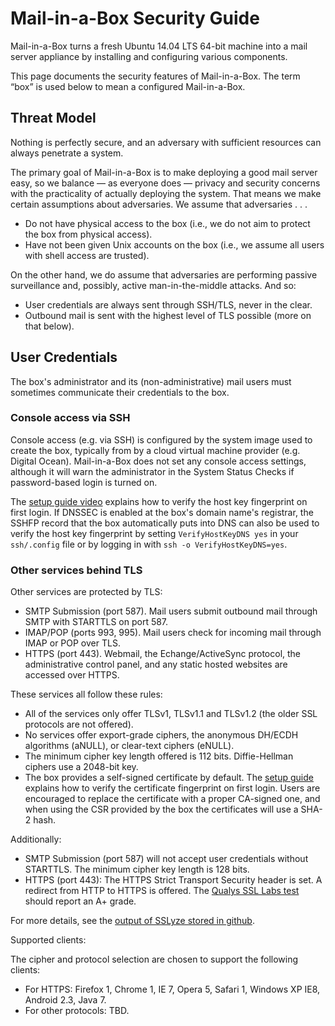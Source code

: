Mail-in-a-Box Security Guide
============================

Mail-in-a-Box turns a fresh Ubuntu 14.04 LTS 64-bit machine into a mail server appliance by installing and configuring various components.

This page documents the security features of Mail-in-a-Box. The term “box” is used below to mean a configured Mail-in-a-Box.

Threat Model
------------

Nothing is perfectly secure, and an adversary with sufficient resources can always penetrate a system.

The primary goal of Mail-in-a-Box is to make deploying a good mail server easy, so we balance ― as everyone does ― privacy and security concerns with the practicality of actually deploying the system. That means we make certain assumptions about adversaries. We assume that adversaries . . .

* Do not have physical access to the box (i.e., we do not aim to protect the box from physical access).
* Have not been given Unix accounts on the box (i.e., we assume all users with shell access are trusted).

On the other hand, we do assume that adversaries are performing passive surveillance and, possibly, active man-in-the-middle attacks. And so:

* User credentials are always sent through SSH/TLS, never in the clear.
* Outbound mail is sent with the highest level of TLS possible (more on that below).

User Credentials
----------------

The box's administrator and its (non-administrative) mail users must sometimes communicate their credentials to the box.

### Console access via SSH

Console access (e.g. via SSH) is configured by the system image used to create the box, typically from by a cloud virtual machine provider (e.g. Digital Ocean). Mail-in-a-Box does not set any console access settings, although it will warn the administrator in the System Status Checks if password-based login is turned on.

The [setup guide video](https://mailinabox.email/) explains how to verify the host key fingerprint on first login. If DNSSEC is enabled at the box's domain name's registrar, the SSHFP record that the box automatically puts into DNS can also be used to verify the host key fingerprint by setting `VerifyHostKeyDNS yes` in your `ssh/.config` file or by logging in with `ssh -o VerifyHostKeyDNS=yes`.

### Other services behind TLS

Other services are protected by TLS:

* SMTP Submission (port 587). Mail users submit outbound mail through SMTP with STARTTLS on port 587.
* IMAP/POP (ports 993, 995). Mail users check for incoming mail through IMAP or POP over TLS.
* HTTPS (port 443). Webmail, the Echange/ActiveSync protocol, the administrative control panel, and any static hosted websites are accessed over HTTPS.

These services all follow these rules:

* All of the services only offer TLSv1, TLSv1.1 and TLSv1.2 (the older SSL protocols are not offered).
* No services offer export-grade ciphers, the anonymous DH/ECDH algorithms (aNULL), or clear-text ciphers (eNULL).
* The minimum cipher key length offered is 112 bits. Diffie-Hellman ciphers use a 2048-bit key.
* The box provides a self-signed certificate by default. The [setup guide](https://mailinabox.email/guide.html) explains how to verify the certificate fingerprint on first login. Users are encouraged to replace the certificate with a proper CA-signed one, and when using the CSR provided by the box the certificates will use a SHA-2 hash.

Additionally:

* SMTP Submission (port 587) will not accept user credentials without STARTTLS. The minimum cipher key length is 128 bits.
* HTTPS (port 443): The HTTPS Strict Transport Security header is set. A redirect from HTTP to HTTPS is offered. The [Qualys SSL Labs test](https://www.ssllabs.com/ssltest) should report an A+ grade.

For more details, see the [output of SSLyze stored in github](tests/tls_results.txt).

Supported clients:

The cipher and protocol selection are chosen to support the following clients:

* For HTTPS: Firefox 1, Chrome 1, IE 7, Opera 5, Safari 1, Windows XP IE8, Android 2.3, Java 7.
* For other protocols: TBD.
